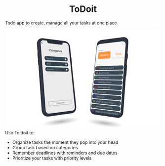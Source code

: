 
<h1 align=center> ToDoit</h1>
Todo app to create, manage all your tasks at one place
 
![](https://github.com/Pratyush-Jain/ToDoist/blob/master/readme/mockup_1.png)
Use Toidoit to:
<ul>
  <li> Organize tasks the moment they pop into your head </li>
  <li> Group task based on categories </li>
  <li> Remember deadlines with reminders and due dates </li>
  <li> Prioritize your tasks with priority levels </li>
</ul>
